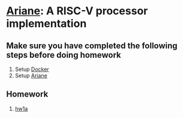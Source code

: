 # [Ariane](https://github.com/pulp-platform/ariane): A RISC-V processor implementation

## Make sure you have completed the following steps before doing homework

1. Setup [Docker](https://bitbucket.org/taylor-bsg/cse548-18sp-hw/src/master/setup)
2. Setup [Ariane](https://bitbucket.org/taylor-bsg/cse548-18sp-hw/src/master/hw1/ariane.md)

## Homework

1. [hw1a](https://bitbucket.org/taylor-bsg/cse548-18sp-hw/src/master/hw1/hw1a.md)